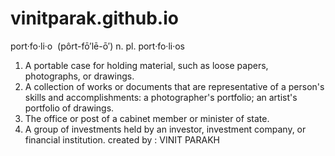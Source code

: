 # vinitparak.github.io
port·fo·li·o  (pôrt-fō′lē-ō′)
n. pl. port·fo·li·os 
1. A portable case for holding material, such as loose papers, photographs, or drawings.
2. A collection of works or documents that are representative of a person's skills and accomplishments: a photographer's portfolio; an artist's portfolio of drawings.
3. The office or post of a cabinet member or minister of state.
4. A group of investments held by an investor, investment company, or financial institution.
created by : VINIT PARAKH

